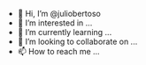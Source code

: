 - 👋 Hi, I’m @juliobertoso
- 👀 I’m interested in ...
- 🌱 I’m currently learning ...
- 💞️ I’m looking to collaborate on ...
- 📫 How to reach me ...

<!---
juliobertoso/juliobertoso is a ✨ special ✨ repository because its `README.md` (this file) appears on your GitHub profile.
You can click the Preview link to take a look at your changes.
--->
